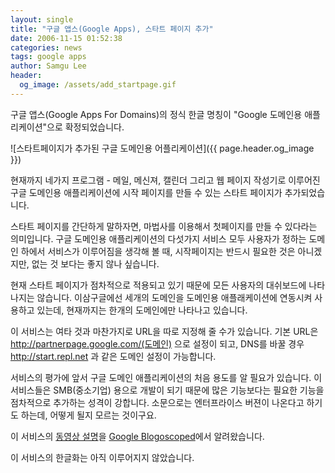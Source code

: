 ```yaml
---
layout: single
title: "구글 앱스(Google Apps), 스타트 페이지 추가"
date: 2006-11-15 01:52:38
categories: news
tags: google apps
author: Samgu Lee
header:
  og_image: /assets/add_startpage.gif
---
```


구글 앱스(Google Apps For Domains)의 정식 한글 명칭이 "Google 도메인용 애플리케이션"으로 확정되었습니다.

![스타트페이지가 추가된 구글 도메인용 어플리케이션]({{ page.header.og_image }})

현재까지 네가지 프로그램 - 메일, 메신져, 캘린더 그리고 웹 페이지 작성기로 이루어진 구글 도메인용 애플리케이션에 시작 페이지를 만들 수 있는 스타트 페이지가 추가되었습니다.

스타트 페이지를 간단하게 말하자면, 마법사를 이용해서 첫페이지를 만들 수 있다라는 의미입니다. 구글 도메인용 애플리케이션의 다섯가지 서비스 모두 사용자가 정하는 도메인 하에서 서비스가 이루어짐을 생각해 볼 때, 시작페이지는 반드시 필요한 것은 아니겠지만, 없는 것 보다는 좋지 않나 싶습니다.

현재 스타트 페이지가 점차적으로 적용되고 있기 때문에 모든 사용자의 대쉬보드에 나타나지는 않습니다. 이삼구글에선 세개의 도메인을 도메인용 애플래케이션에 연동시켜 사용하고 있는데, 현재까지는 한개의 도메인에만 나타나고 있습니다.

이 서비스는 여타 것과 마찬가지로 URL을 따로 지정해 줄 수가 있습니다. 기본 URL은 http://partnerpage.google.com/(도메인) 으로 설정이 되고, DNS를 바꿀 경우 http://start.repl.net 과 같은 도메인 설정이 가능합니다.

서비스의 평가에 앞서 구글 도메인 애플리케이션의 처음 용도를 알 필요가 있습니다. 이 서비스들은 SMB(중소기업) 용으로 개발이 되기 때문에 많은 기능보다는 필요한 기능을 점차적으로 추가하는 성격이 강합니다. 소문으로는 엔터프라이스 버젼이 나온다고 하기도 하는데, 어떻게 될지 모르는 것이구요.

이 서비스의 [동영상 설명](http://blog.outer-court.com/videos/google-apps.wmv)을 [Google Blogoscoped](http://blog.outer-court.com/archive/2006-11-14-n75.html)에서 알려왔습니다.

이 서비스의 한글화는 아직 이루어지지 않았습니다.
